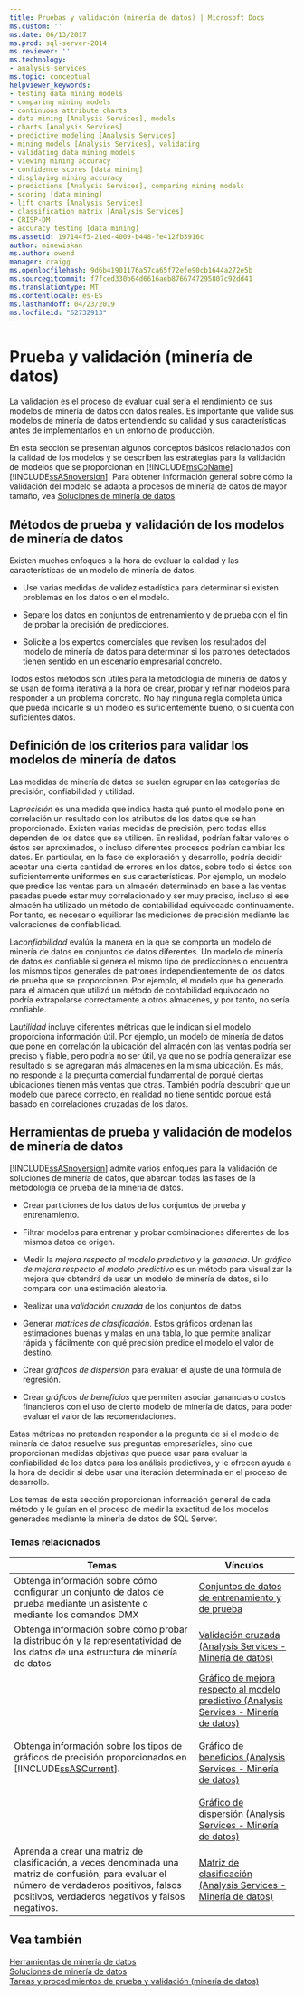 ```yaml
---
title: Pruebas y validación (minería de datos) | Microsoft Docs
ms.custom: ''
ms.date: 06/13/2017
ms.prod: sql-server-2014
ms.reviewer: ''
ms.technology:
- analysis-services
ms.topic: conceptual
helpviewer_keywords:
- testing data mining models
- comparing mining models
- continuous attribute charts
- data mining [Analysis Services], models
- charts [Analysis Services]
- predictive modeling [Analysis Services]
- mining models [Analysis Services], validating
- validating data mining models
- viewing mining accuracy
- confidence scores [data mining]
- displaying mining accuracy
- predictions [Analysis Services], comparing mining models
- scoring [data mining]
- lift charts [Analysis Services]
- classification matrix [Analysis Services]
- CRISP-DM
- accuracy testing [data mining]
ms.assetid: 197144f5-21ed-4009-b448-fe412fb3916c
author: minewiskan
ms.author: owend
manager: craigg
ms.openlocfilehash: 9d6b41901176a57ca65f72efe90cb1644a272e5b
ms.sourcegitcommit: f7fced330b64d6616aeb8766747295807c92dd41
ms.translationtype: MT
ms.contentlocale: es-ES
ms.lasthandoff: 04/23/2019
ms.locfileid: "62732913"
---
```

# <a name="testing-and-validation-data-mining"></a>Prueba y validación (minería de datos)
  La validación es el proceso de evaluar cuál sería el rendimiento de sus modelos de minería de datos con datos reales. Es importante que valide sus modelos de minería de datos entendiendo su calidad y sus características antes de implementarlos en un entorno de producción.  
  
 En esta sección se presentan algunos conceptos básicos relacionados con la calidad de los modelos y se describen las estrategias para la validación de modelos que se proporcionan en [!INCLUDE[msCoName](../../includes/msconame-md.md)] [!INCLUDE[ssASnoversion](../../includes/ssasnoversion-md.md)]. Para obtener información general sobre cómo la validación del modelo se adapta a procesos de minería de datos de mayor tamaño, vea [Soluciones de minería de datos](data-mining-solutions.md).  
  
## <a name="methods-for-testing-and-validation-of-data-mining-models"></a>Métodos de prueba y validación de los modelos de minería de datos  
 Existen muchos enfoques a la hora de evaluar la calidad y las características de un modelo de minería de datos.  
  
-   Use varias medidas de validez estadística para determinar si existen problemas en los datos o en el modelo.  
  
-   Separe los datos en conjuntos de entrenamiento y de prueba con el fin de probar la precisión de predicciones.  
  
-   Solicite a los expertos comerciales que revisen los resultados del modelo de minería de datos para determinar si los patrones detectados tienen sentido en un escenario empresarial concreto.  
  
 Todos estos métodos son útiles para la metodología de minería de datos y se usan de forma iterativa a la hora de crear, probar y refinar modelos para responder a un problema concreto. No hay ninguna regla completa única que pueda indicarle si un modelo es suficientemente bueno, o si cuenta con suficientes datos.  
  
## <a name="definition-of-criteria-for-validating-data-mining-models"></a>Definición de los criterios para validar los modelos de minería de datos  
 Las medidas de minería de datos se suelen agrupar en las categorías de precisión, confiabilidad y utilidad.  
  
 La*precisión* es una medida que indica hasta qué punto el modelo pone en correlación un resultado con los atributos de los datos que se han proporcionado. Existen varias medidas de precisión, pero todas ellas dependen de los datos que se utilicen. En realidad, podrían faltar valores o éstos ser aproximados, o incluso diferentes procesos podrían cambiar los datos. En particular, en la fase de exploración y desarrollo, podría decidir aceptar una cierta cantidad de errores en los datos, sobre todo si éstos son suficientemente uniformes en sus características. Por ejemplo, un modelo que predice las ventas para un almacén determinado en base a las ventas pasadas puede estar muy correlacionado y ser muy preciso, incluso si ese almacén ha utilizado un método de contabilidad equivocado continuamente. Por tanto, es necesario equilibrar las mediciones de precisión mediante las valoraciones de confiabilidad.  
  
 La*confiabilidad* evalúa la manera en la que se comporta un modelo de minería de datos en conjuntos de datos diferentes. Un modelo de minería de datos es confiable si genera el mismo tipo de predicciones o encuentra los mismos tipos generales de patrones independientemente de los datos de prueba que se proporcionen. Por ejemplo, el modelo que ha generado para el almacén que utilizó un método de contabilidad equivocado no podría extrapolarse correctamente a otros almacenes, y por tanto, no sería confiable.  
  
 La*utilidad* incluye diferentes métricas que le indican si el modelo proporciona información útil. Por ejemplo, un modelo de minería de datos que pone en correlación la ubicación del almacén con las ventas podría ser preciso y fiable, pero podría no ser útil, ya que no se podría generalizar ese resultado si se agregaran más almacenes en la misma ubicación. Es más, no responde a la pregunta comercial fundamental de porqué ciertas ubicaciones tienen más ventas que otras. También podría descubrir que un modelo que parece correcto, en realidad no tiene sentido porque está basado en correlaciones cruzadas de los datos.  
  
## <a name="tools-for-testing-and-validation-of-mining-models"></a>Herramientas de prueba y validación de modelos de minería de datos  
 [!INCLUDE[ssASnoversion](../../includes/ssasnoversion-md.md)] admite varios enfoques para la validación de soluciones de minería de datos, que abarcan todas las fases de la metodología de prueba de la minería de datos.  
  
-   Crear particiones de los datos de los conjuntos de prueba y entrenamiento.  
  
-   Filtrar modelos para entrenar y probar combinaciones diferentes de los mismos datos de origen.  
  
-   Medir la *mejora respecto al modelo predictivo* y la *ganancia*. Un *gráfico de mejora respecto al modelo predictivo* es un método para visualizar la mejora que obtendrá de usar un modelo de minería de datos, si lo compara con una estimación aleatoria.  
  
-   Realizar una *validación cruzada* de los conjuntos de datos  
  
-   Generar *matrices de clasificación*. Estos gráficos ordenan las estimaciones buenas y malas en una tabla, lo que permite analizar rápida y fácilmente con qué precisión predice el modelo el valor de destino.  
  
-   Crear *gráficos de dispersión* para evaluar el ajuste de una fórmula de regresión.  
  
-   Crear *gráficos de beneficios* que permiten asociar ganancias o costos financieros con el uso de cierto modelo de minería de datos, para poder evaluar el valor de las recomendaciones.  
  
 Estas métricas no pretenden responder a la pregunta de si el modelo de minería de datos resuelve sus preguntas empresariales, sino que proporcionan medidas objetivas que puede usar para evaluar la confiabilidad de los datos para los análisis predictivos, y le ofrecen ayuda a la hora de decidir si debe usar una iteración determinada en el proceso de desarrollo.  
  
 Los temas de esta sección proporcionan información general de cada método y le guían en el proceso de medir la exactitud de los modelos generados mediante la minería de datos de SQL Server.  
  
### <a name="related-topics"></a>Temas relacionados  
  
|Temas|Vínculos|  
|------------|-----------|  
|Obtenga información sobre cómo configurar un conjunto de datos de prueba mediante un asistente o mediante los comandos DMX|[Conjuntos de datos de entrenamiento y de prueba](training-and-testing-data-sets.md)|  
|Obtenga información sobre cómo probar la distribución y la representatividad de los datos de una estructura de minería de datos|[Validación cruzada &#40;Analysis Services - Minería de datos&#41;](cross-validation-analysis-services-data-mining.md)|  
|Obtenga información sobre los tipos de gráficos de precisión proporcionados en [!INCLUDE[ssASCurrent](../../includes/ssascurrent-md.md)].|[Gráfico de mejora respecto al modelo predictivo &#40;Analysis Services - Minería de datos&#41;](lift-chart-analysis-services-data-mining.md)<br /><br /> [Gráfico de beneficios &#40;Analysis Services - Minería de datos&#41;](profit-chart-analysis-services-data-mining.md)<br /><br /> [Gráfico de dispersión &#40;Analysis Services - Minería de datos&#41;](scatter-plot-analysis-services-data-mining.md)|  
|Aprenda a crear una matriz de clasificación, a veces denominada una matriz de confusión, para evaluar el número de verdaderos positivos, falsos positivos, verdaderos negativos y falsos negativos.|[Matriz de clasificación &#40;Analysis Services - Minería de datos&#41;](classification-matrix-analysis-services-data-mining.md)|  
  
## <a name="see-also"></a>Vea también  
 [Herramientas de minería de datos](data-mining-tools.md)   
 [Soluciones de minería de datos](data-mining-solutions.md)   
 [Tareas y procedimientos de prueba y validación &#40;minería de datos&#41;](testing-and-validation-tasks-and-how-tos-data-mining.md)  
  
  
